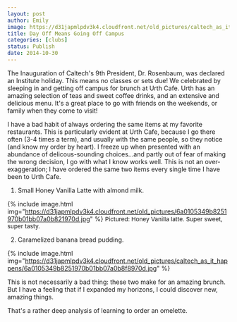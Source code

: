 ```yaml
---
layout: post
author: Emily
image: https://d31japmlpdv3k4.cloudfront.net/old_pictures/caltech_as_it_happens/6a0105349b8251970b01b7c6fb834c970b.jpg
title: Day Off Means Going Off Campus 
categories: [clubs]
status: Publish
date: 2014-10-30
---
```


The Inauguration of Caltech's 9th President, Dr. Rosenbaum, was declared an Institute holiday. This means no classes or sets due! We celebrated by sleeping in and getting off campus for brunch at Urth Cafe. Urth has an amazing selection of teas and sweet coffee drinks, and an extensive and delicious menu. It's a great place to go with friends on the weekends, or family when they come to visit!

I have a bad habit of always ordering the same items at my favorite restaurants. This is particularly evident at Urth Cafe, because I go there often (3-4 times a term), and usually with the same people, so they notice (and know my order by heart). I freeze up when presented with an abundance of delicous-sounding choices...and partly out of fear of making the wrong decision, I go with what I know works well. This is not an over-exaggeration; I have ordered the same two items every single time I have been to Urth Cafe.

1. Small Honey Vanilla Latte with almond milk.


{% include image.html img="https://d31japmlpdv3k4.cloudfront.net/old_pictures/6a0105349b8251970b01bb07a0b821970d.jpg" %}
<span style="font-size: 10pt;">Pictured: Honey Vanilla latte. Super sweet, super tasty.

2. Caramelized banana bread pudding.


{% include image.html img="https://d31japmlpdv3k4.cloudfront.net/old_pictures/caltech_as_it_happens/6a0105349b8251970b01bb07a0b8f8970d.jpg" %}

This is not necessarily a bad thing: these two make for an amazing brunch. But I have a feeling that if I expanded my horizons, I could discover new, amazing things.

That's a rather deep analysis of learning to order an omelette.

